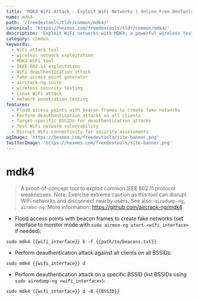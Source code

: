 ```yaml
---
title: 'MDK4 WiFi Attack - Exploit WiFi Networks | Online Free DevTools by Hexmos'
name: mdk4
path: '/freedevtools/tldr/common/mdk4/'
canonical: 'https://hexmos.com/freedevtools/tldr/common/mdk4/'
description: 'Exploit WiFi networks with MDK4, a powerful wireless testing tool. Perform deauthentication attacks and create fake networks. Free online tool, no registration required.'
category: common
keywords:
  - WiFi attack tool
  - wireless network exploitation
  - MDK4 WiFi tool
  - IEEE 802.11 exploitation
  - WiFi deauthentication attack
  - fake access point generator
  - aircrack-ng suite
  - wireless security testing
  - Linux WiFi attack
  - network penetration testing
features:
  - Flood access points with beacon frames to create fake networks
  - Perform deauthentication attacks on all clients
  - Target specific BSSIDs for deauthentication attacks
  - Test WiFi network vulnerability
  - Disrupt WiFi connectivity for security assessments
ogImage: 'https://hexmos.com/freedevtools/site-banner.png'
twitterImage: 'https://hexmos.com/freedevtools/site-banner.png'
---
```


# mdk4

> A proof-of-concept tool to exploit common IEEE 802.11 protocol weaknesses.
> Note: Exercise extreme caution as this tool can disrupt WiFi networks and disconnect nearby users.
> See also: `airodump-ng`, `airmon-ng`.
> More information: <https://github.com/aircrack-ng/mdk4>.

- Flood access points with beacon frames to create fake networks (set interface to monitor mode with `sudo airmon-ng start <wifi_interface>` if needed):

`sudo mdk4 {{wifi_interface}} b -f {{path/to/beacons.txt}}`

- Perform deauthentication attack against all clients on all BSSIDs:

`sudo mdk4 {{wifi_interface}} d`

- Perform deauthentication attack on a specific BSSID (list BSSIDs using `sudo airodump-ng <wifi_interface>`):

`sudo mdk4 {{wifi_interface}} d -B {{BSSID}}`
